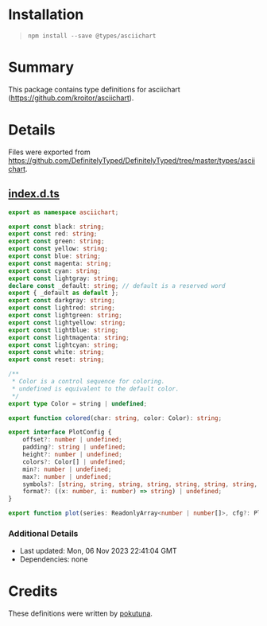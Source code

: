 # Installation
> `npm install --save @types/asciichart`

# Summary
This package contains type definitions for asciichart (https://github.com/kroitor/asciichart).

# Details
Files were exported from https://github.com/DefinitelyTyped/DefinitelyTyped/tree/master/types/asciichart.
## [index.d.ts](https://github.com/DefinitelyTyped/DefinitelyTyped/tree/master/types/asciichart/index.d.ts)
````ts
export as namespace asciichart;

export const black: string;
export const red: string;
export const green: string;
export const yellow: string;
export const blue: string;
export const magenta: string;
export const cyan: string;
export const lightgray: string;
declare const _default: string; // default is a reserved word
export { _default as default };
export const darkgray: string;
export const lightred: string;
export const lightgreen: string;
export const lightyellow: string;
export const lightblue: string;
export const lightmagenta: string;
export const lightcyan: string;
export const white: string;
export const reset: string;

/**
 * Color is a control sequence for coloring.
 * undefined is equivalent to the default color.
 */
export type Color = string | undefined;

export function colored(char: string, color: Color): string;

export interface PlotConfig {
    offset?: number | undefined;
    padding?: string | undefined;
    height?: number | undefined;
    colors?: Color[] | undefined;
    min?: number | undefined;
    max?: number | undefined;
    symbols?: [string, string, string, string, string, string, string, string, string, string] | undefined;
    format?: ((x: number, i: number) => string) | undefined;
}

export function plot(series: ReadonlyArray<number | number[]>, cfg?: PlotConfig): string;

````

### Additional Details
 * Last updated: Mon, 06 Nov 2023 22:41:04 GMT
 * Dependencies: none

# Credits
These definitions were written by [pokutuna](https://github.com/pokutuna).
